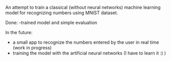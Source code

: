 An attempt to train a classical (without neural networks) machine learning model for recognizing numbers using MNIST dataset.

Done:
-trained model and simple evaluation  

In the future:
- a small app to recognize the numbers entered by the user in real time (work in progress)
- training the model with the artificial neural networks (I have to learn it :) )

